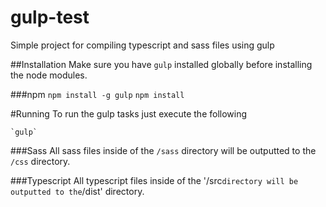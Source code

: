# gulp-test
Simple project for compiling typescript and sass files using gulp


##Installation
Make sure you have `gulp` installed globally before installing the node modules.

###npm
    `npm install -g gulp`
    `npm install`
    
#Running
To run the gulp tasks just execute the following

    `gulp`


###Sass
All sass files inside of the `/sass` directory will be outputted to the `/css` directory.

###Typescript
All typescript files inside of the '/src` directory will be outputted to the `/dist' directory.
